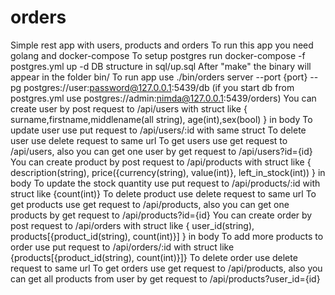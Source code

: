 # orders

Simple rest app with users, products and orders
To run this app you need golang and docker-compose
To setup postgres run docker-compose -f postgres.yml up -d
DB structure in sql/up.sql
After "make" the binary will appear in the folder bin/
To run app use ./bin/orders server --port {port} --pg postgres://user:password@127.0.0.1:5439/db (if you start db from postgres.yml use postgres://admin:nimda@127.0.0.1:5439/orders)
You can create user by post request to /api/users with struct like {
surname,firstname,middlename(all string), age(int),sex(bool)
} in body
To update user use put request to /api/users/:id with same struct
To delete user use delete request to same url
To get users use get request to /api/users, also you can get one user by get request to /api/users?id={id}
You can create product by post request to /api/products with struct like {
description(string), price({currency(string), value(int)}, left_in_stock(int))
} in body
To update the stock quantity use put request to /api/products/:id with struct like {count(int)}
To delete product use delete request to same url
To get products use get request to /api/products, also you can get one products by get request to /api/products?id={id}
You can create order by post request to /api/orders with struct like {
user_id(string), products[{product_id(string), count(int)}]
} in body
To add more products to order use put request to /api/orders/:id with struct like {products[{product_id(string), count(int)}]}
To delete order use delete request to same url
To get orders use get request to /api/products, also you can get all products from user by get request to /api/products?user_id={id}

